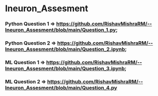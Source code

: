 # Ineuron_Assesment

### Python Question 1 => https://github.com/RishavMishraRM/--Ineuron_Assesment/blob/main/Question_1.py;

### Python Question 2 => https://github.com/RishavMishraRM/--Ineuron_Assesment/blob/main/Question_2.ipynb;

### ML Question 1 => https://github.com/RishavMishraRM/--Ineuron_Assesment/blob/main/Question_3.ipynb;

### ML Question 2 => https://github.com/RishavMishraRM/--Ineuron_Assesment/blob/main/Question_4.py
